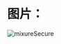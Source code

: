 # 图片：

<img :src="$withBase('/images/CSS/CSSsyntax.assets/bg2015071004-1615470682675.png')" alt="mixureSecure">

